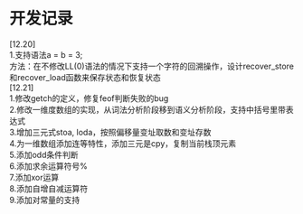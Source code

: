 # 开发记录
[12.20]  
1.支持语法a = b = 3;  
方法：在不修改LL(0)语法的情况下支持一个字符的回溯操作，设计recover_store和recover_load函数来保存状态和恢复状态  
[12.21]  
1.修改getch的定义，修复feof判断失败的bug  
2.修改一维度数组的实现，从词法分析阶段移到语义分析阶段，支持中括号里带表达式  
3.增加三元式stoa, loda，按照偏移量变址取数和变址存数  
4.为一维数组添加连等特性，添加三元是cpy，复制当前栈顶元素  
5.添加odd条件判断  
6.添加求余运算符号%  
7.添加xor运算  
8.添加自增自减运算符  
9.添加对常量的支持  

